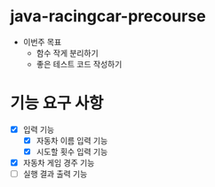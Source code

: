 # java-racingcar-precourse

- 이번주 목표
  - 함수 작게 분리하기
  - 좋은 테스트 코드 작성하기

# 기능 요구 사항
- [x] 입력 기능
  - [x] 자동차 이름 입력 기능
  - [x] 시도할 횟수 입력 기능
- [x] 자동차 게임 경주 기능
- [ ] 실행 결과 출력 기능